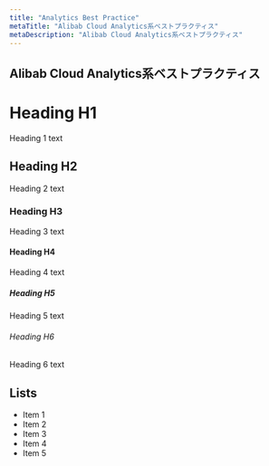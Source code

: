 ```yaml
---
title: "Analytics Best Practice"
metaTitle: "Alibab Cloud Analytics系ベストプラクティス"
metaDescription: "Alibab Cloud Analytics系ベストプラクティス"
---
```


## Alibab Cloud Analytics系ベストプラクティス


# Heading H1
Heading 1 text

## Heading H2
Heading 2 text

### Heading H3
Heading 3 text

#### Heading H4
Heading 4 text

##### Heading H5
Heading 5 text

###### Heading H6
Heading 6 text

## Lists
- Item 1
- Item 2
- Item 3
- Item 4
- Item 5

